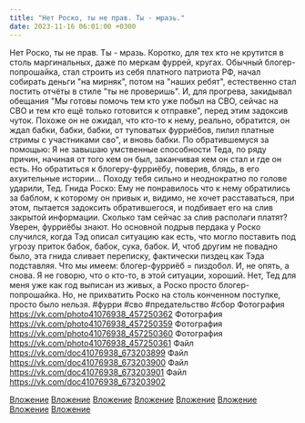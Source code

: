 ```yaml
---
title: "Нет Роско, ты не прав. Ты - мразь."
date: 2023-11-16 06:01:00 +0300
---
```


Нет Роско, ты не прав. Ты - мразь.
Коротко, для тех кто не крутится в столь маргинальных, даже по меркам фуррей, кругах.
Обычный блогер-попрошайка, стал строить из себя платного патриота РФ, начал собирать деньги "на мирняк", потом на "наших ребят", естественно стал постить отчёты в стиле "ты не проверишь". И, для прогрева, закидывал обещания "Мы готовы помочь тем кто уже побыл на СВО, сейчас на СВО и тем кто ещё только готовится к отправке", перед этим задоксив чуток.
Похоже он не ожидал, что кто-то к нему, реально, обратится, он ждал бабки, бабки, бабки, от туповатых фурриёбов, пилил платные стримы с участниками сво", и вновь бабки.
По обратившемуся за помощью:
Я не завышаю умственные способности Теда, по ряду причин, начиная от того кем он был, заканчивая кем он стал и где он есть. Но обратиться к блогеру-фурриёбу, поверив, блядь, в его ахуительные истории... Походу тебя сильно и неоднократно по голове ударили, Тед.
Гнида Роско:
Ему не понравилось что к нему обратились за баблом, к которому он привык и, видимо, не хочет расставаться, при этом, пытается задоксить обратившегося, и подбивает его на слив закрытой информации. Сколько там сейчас за слив располаги платят? Уверен, фурриёбы знают.
Но основной подрыв пердака у Роско случился, когда Тэд описал ситуацию как есть, что могло поставить под угрозу приток бабок, бабок, сука, бабок. И, чтоб другим не повадно было, эта гнида сливает переписку, фактически пиздец как Тэда подставляя.
Что мы имеем: блогер-фурриёб = пиздобол. И, не опять, а снова.
Я не говорю, что о кто-то, в этой ситуации, хороший. Нет, Тед для меня уже как год выписан из живых, а Роско просто блогер-попрошайка. Но, не прихватить Роско на столь конченном поступке, просто было нельзя.
#фурри #сво #предательство #сбор
Фотография
https://vk.com/photo41076938_457250362
Фотография
https://vk.com/photo41076938_457250359
Фотография
https://vk.com/photo41076938_457250360
Фотография
https://vk.com/photo41076938_457250361
Файл
https://vk.com/doc41076938_673203899
Файл
https://vk.com/doc41076938_673203900
Файл
https://vk.com/doc41076938_673203901
Файл
https://vk.com/doc41076938_673203902

[Вложение](https://vk.com/photo41076938_457250362)
[Вложение](https://vk.com/photo41076938_457250359)
[Вложение](https://vk.com/photo41076938_457250360)
[Вложение](https://vk.com/photo41076938_457250361)
[Вложение](https://vk.com/doc41076938_673203899)
[Вложение](https://vk.com/doc41076938_673203900)
[Вложение](https://vk.com/doc41076938_673203901)
[Вложение](https://vk.com/doc41076938_673203902)
